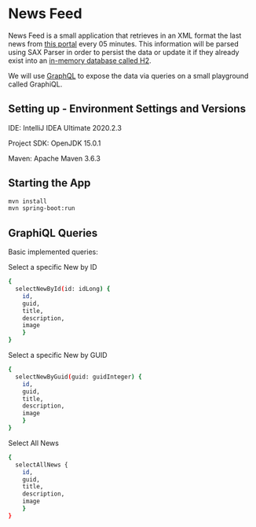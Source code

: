 # News Feed

News Feed is a small application that retrieves in an XML format the last news from [this portal](http://feeds.nos.nl/nosjournaal?format=xml) every 05 minutes. 
This information will be parsed using SAX Parser in order to persist the data or update it if they already exist into an [in-memory database called H2](https://www.h2database.com/html/main.html). 

We will use [GraphQL](https://graphql.org/) to expose the data via queries on a small playground called GraphiQL.


## Setting up - Environment Settings and Versions

IDE: IntelliJ IDEA Ultimate 2020.2.3

Project SDK: OpenJDK 15.0.1

Maven: Apache Maven 3.6.3

## Starting the App 

```bash
mvn install
mvn spring-boot:run
```
## GraphiQL Queries

Basic implemented queries:




Select a specific New by ID

```bash
{
  selectNewById(id: idLong) {
  	id,
    guid,
    title,
    description,
    image
    }
}
```

Select a specific New by GUID

```bash
{
  selectNewByGuid(guid: guidInteger) {
    id,
    guid,
    title,
    description,
    image
	}
}
```
Select All News

```bash
{
  selectAllNews {
    id,
    guid,
    title,
    description,
    image
	}
}
```
